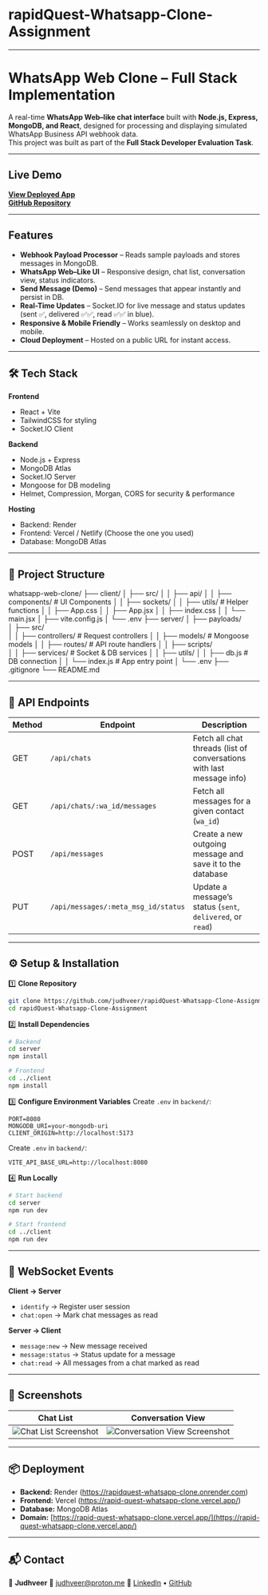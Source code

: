 ﻿# rapidQuest-Whatsapp-Clone-Assignment

---

# WhatsApp Web Clone – Full Stack Implementation

A real-time **WhatsApp Web–like chat interface** built with **Node.js, Express, MongoDB, and React**, designed for processing and displaying simulated WhatsApp Business API webhook data.  
This project was built as part of the **Full Stack Developer Evaluation Task**.

---

##  Live Demo
**[View Deployed App](https://rapid-quest-whatsapp-clone.vercel.app/)**  
**[GitHub Repository](https://github.com/judhveer/rapidQuest-Whatsapp-Clone-Assignment)**

---

## Features

- **Webhook Payload Processor** – Reads sample payloads and stores messages in MongoDB.
- **WhatsApp Web–Like UI** – Responsive design, chat list, conversation view, status indicators.
- **Send Message (Demo)** – Send messages that appear instantly and persist in DB.
- **Real-Time Updates** – Socket.IO for live message and status updates (sent ✅, delivered ✅✅, read ✅✅ in blue).
- **Responsive & Mobile Friendly** – Works seamlessly on desktop and mobile.
- **Cloud Deployment** – Hosted on a public URL for instant access.

---

## 🛠️ Tech Stack

**Frontend**
- React + Vite
- TailwindCSS for styling
- Socket.IO Client

**Backend**
- Node.js + Express
- MongoDB Atlas
- Socket.IO Server
- Mongoose for DB modeling
- Helmet, Compression, Morgan, CORS for security & performance

**Hosting**
- Backend: Render
- Frontend: Vercel / Netlify (Choose the one you used)
- Database: MongoDB Atlas

---

## 📂 Project Structure



whatsapp-web-clone/
├── client/
│   ├── src/
│   │   ├── api/
│   │   ├── components/   # UI Components
│   │   ├── sockets/
│   │   ├── utils/        # Helper functions
│   │   ├── App.css
│   │   ├── App.jsx
│   │   ├── index.css
│   │   └── main.jsx
│   ├── vite.config.js
│   └── .env
├── server/
│   ├── payloads/           
│   ├── src/  
│   │   ├── controllers/    # Request controllers
│   │   ├── models/         # Mongoose models
│   │   ├── routes/         # API route handlers
│   │   ├── scripts/      
│   │   ├── services/       # Socket & DB services
│   │   ├── utils/
│   │   ├── db.js           # DB connection
│   │   └── index.js        # App entry point
│   └── .env
├── .gitignore
└── README.md


---

## 📜 API Endpoints

| Method | Endpoint                            | Description                                                           |
| ------ | ----------------------------------- | --------------------------------------------------------------------- |
| GET    | `/api/chats`                        | Fetch all chat threads (list of conversations with last message info) |
| GET    | `/api/chats/:wa_id/messages`        | Fetch all messages for a given contact (`wa_id`)                      |
| POST   | `/api/messages`                     | Create a new outgoing message and save it to the database             |
| PUT    | `/api/messages/:meta_msg_id/status` | Update a message’s status (`sent`, `delivered`, or `read`)            |


---

## ⚙️ Setup & Installation

1️⃣ **Clone Repository**
```bash
git clone https://github.com/judhveer/rapidQuest-Whatsapp-Clone-Assignment.git
cd rapidQuest-Whatsapp-Clone-Assignment
````

2️⃣ **Install Dependencies**

```bash
# Backend
cd server
npm install

# Frontend
cd ../client
npm install
```

3️⃣ **Configure Environment Variables**
Create `.env` in `backend/`:

```env
PORT=8080
MONGODB_URI=your-mongodb-uri
CLIENT_ORIGIN=http://localhost:5173
```

Create `.env` in `backend/`:
```env
VITE_API_BASE_URL=http://localhost:8080
```

4️⃣ **Run Locally**

```bash
# Start backend
cd server
npm run dev

# Start frontend
cd ../client
npm run dev
```

---

## 🔗 WebSocket Events

**Client → Server**

* `identify` → Register user session
* `chat:open` → Mark chat messages as read

**Server → Client**

* `message:new` → New message received
* `message:status` → Status update for a message
* `chat:read` → All messages from a chat marked as read

---

## 📸 Screenshots

| Chat List                                       | Conversation View                                       |
| ----------------------------------------------- | ------------------------------------------------------- |
| ![Chat List Screenshot](./assets/chat-list.png) | ![Conversation View Screenshot](./assets/chat-view.png) |

---

## 📦 Deployment

* **Backend:** Render  (https://rapidquest-whatsapp-clone.onrender.com)
* **Frontend:** Vercel (https://rapid-quest-whatsapp-clone.vercel.app/)
* **Database:** MongoDB Atlas
* **Domain:** [https://rapid-quest-whatsapp-clone.vercel.app/](https://rapid-quest-whatsapp-clone.vercel.app/)

---

## 📬 Contact

👤 **Judhveer**
📧 [judhveer@proton.me](mailto:judhveer@proton.me)
💼 [LinkedIn](https://linkedin.com/in/judhveer) • [GitHub](https://github.com/judhveer)


